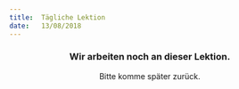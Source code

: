 ```yaml
---
title:  Tägliche Lektion
date:   13/08/2018
---
```


### <center>Wir arbeiten noch an dieser Lektion.</center>
<center>Bitte komme später zurück.</center>